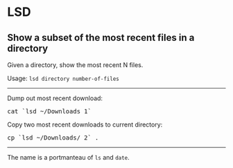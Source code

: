 # LSD
## Show a subset of the most recent files in a directory

Given a directory, show the most recent N files.

Usage: `lsd directory number-of-files`

<hr>

Dump out most recent download:
<pre>cat `lsd ~/Downloads 1` </pre>

Copy two most recent downloads to current directory:
<pre>cp `lsd ~/Downloads/ 2` .</pre>

<hr>

The name is a portmanteau of `ls` and `date`.



